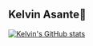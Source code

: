 ## Kelvin Asante👋
[![Kelvin's GitHub stats](https://github-readme-stats.vercel.app/api?username=KelvinAsante)](https://github.com/anuraghazra/github-readme-stats)
